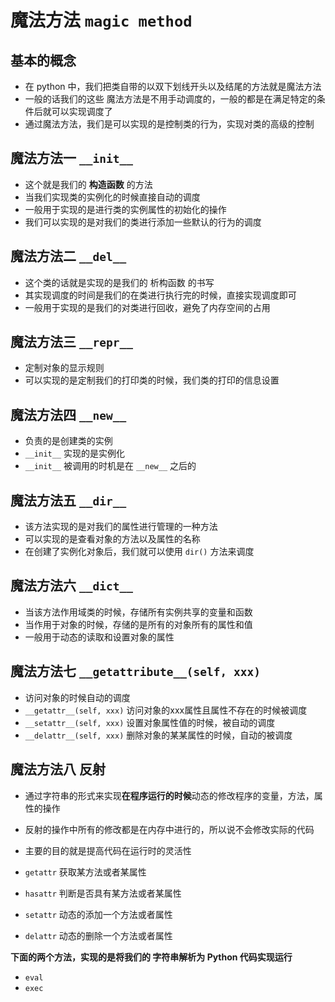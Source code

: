 # 魔法方法 `magic method`

## 基本的概念
* 在 python 中，我们把类自带的以双下划线开头以及结尾的方法就是魔法方法
* 一般的话我们的这些 魔法方法是不用手动调度的，一般的都是在满足特定的条件后就可以实现调度了
* 通过魔法方法，我们是可以实现的是控制类的行为，实现对类的高级的控制


## 魔法方法一 `__init__`
* 这个就是我们的 **构造函数** 的方法
* 当我们实现类的实例化的时候直接自动的调度
* 一般用于实现的是进行类的实例属性的初始化的操作
* 我们可以实现的是对我们的类进行添加一些默认的行为的调度

## 魔法方法二 `__del__`
* 这个类的话就是实现的是我们的 析构函数 的书写
* 其实现调度的时间是我们的在类进行执行完的时候，直接实现调度即可
* 一般用于实现的是我们的对类进行回收，避免了内存空间的占用

## 魔法方法三 `__repr__`
* 定制对象的显示规则
* 可以实现的是定制我们的打印类的时候，我们类的打印的信息设置

## 魔法方法四 `__new__`
* 负责的是创建类的实例
* `__init__` 实现的是实例化
* `__init__` 被调用的时机是在 `__new__` 之后的

## 魔法方法五 `__dir__`
* 该方法实现的是对我们的属性进行管理的一种方法
* 可以实现的是查看对象的方法以及属性的名称
* 在创建了实例化对象后，我们就可以使用 `dir()` 方法来调度

## 魔法方法六 `__dict__`
* 当该方法作用域类的时候，存储所有实例共享的变量和函数
* 当作用于对象的时候，存储的是所有的对象所有的属性和值
* 一般用于动态的读取和设置对象的属性

## 魔法方法七 `__getattribute__(self, xxx)`
* 访问对象的时候自动的调度
* `__getattr__(self, xxx)` 访问对象的xxx属性且属性不存在的时候被调度
* `__setattr__(self, xxx)` 设置对象属性值的时候，被自动的调度
* `__delattr__(self, xxx)` 删除对象的某某属性的时候，自动的被调度

## 魔法方法八 反射
* 通过字符串的形式来实现**在程序运行的时候**动态的修改程序的变量，方法，属性的操作
* 反射的操作中所有的修改都是在内存中进行的，所以说不会修改实际的代码
* 主要的目的就是提高代码在运行时的灵活性


* `getattr` 获取某方法或者某属性 
* `hasattr` 判断是否具有某方法或者某属性
* `setattr` 动态的添加一个方法或者属性
* `delattr` 动态的删除一个方法或者属性


**下面的两个方法，实现的是将我们的 字符串解析为 Python 代码实现运行**
* `eval`
* `exec`